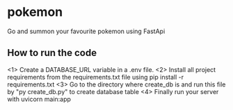 # pokemon
Go and summon your favourite pokemon using FastApi

How to run the code
-------------------
<1> Create a DATABASE_URL variable in a .env file.
<2> Install all project requirements from the requirements.txt file using pip install -r requirements.txt
<3> Go to the directory where create_db is and run this file by "py create_db.py" to create database table
<4> Finally run your server with uvicorn main:app
